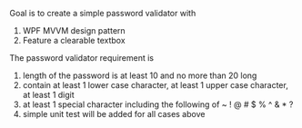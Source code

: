 Goal is to create a simple password validator with 
1) WPF MVVM design pattern
2) Feature a clearable textbox 

The password validator requirement is
1) length of the password is at least 10 and no more than 20 long
2) contain at least 1 lower case character, at least 1 upper case character, at least 1 digit
3) at least 1 special character including the following of ~ ! @ # $ % ^ & * ?
4) simple unit test will be added for all cases above
